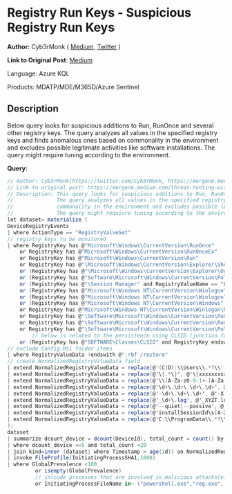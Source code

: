 # Registry Run Keys - Suspicious Registry Run Keys
**Author:** Cyb3rMonk ( [Medium](https://mergene.medium.com), [Twitter](https://twitter.com/Cyb3rMonk) )

**Link to Original Post**: [Medium](https://mergene.medium.com/threat-hunting-with-data-science-registry-run-keys-9ae329d1ad85)

Language: Azure KQL 

Products: MDATP/MDE/M365D/Azure Sentinel


## Description

Below query looks for suspicious additions to Run, RunOnce and several other registry keys. 
The query analyzes all values in the specified registry keys and finds anomalous ones based on commonality in the environment and excludes possible legitimate activities like software installations.
The query might require tuning according to the environment.

**Query:**

```C#
// Author: Cyb3rMonk(https://twitter.com/Cyb3rMonk, https://mergene.medium.com)
// Link to original post: https://mergene.medium.com/threat-hunting-with-data-science-registry-run-keys-9ae329d1ad85
// Description: This query looks for suspicious additions to Run, RunOnce and several other registry keys. 
//              The query analyzes all values in the specified registry keys and finds anomalous ones based on
//              commonality in the environment and excludes possible legitimate activities like software installations.
//              The query might requiure tuning according to the environment.
let dataset= materialize (
DeviceRegistryEvents 
| where ActionType == "RegistryValueSet" 
// registry keys to be monitored
| where RegistryKey has @"Microsoft\Windows\CurrentVersion\RunOnce"
    or RegistryKey has @"Microsoft\Windows\CurrentVersion\RunOnceEx"
    or RegistryKey has @"Microsoft\Windows\CurrentVersion\Run"
    or RegistryKey has @"\Microsoft\Windows\CurrentVersion\Explorer\Shell Folders"
    or (RegistryKey has @"\Microsoft\Windows\CurrentVersion\Explorer\User Shell Folders")
    or (RegistryKey has @"Software\Microsoft\Windows\CurrentVersion\Policies\Explorer" and RegistryValueName == "Run")
    or (RegistryKey has @"\Session Manager" and RegistryValueName == "BootExecute")
    or (RegistryKey has @"Microsoft\Windows NT\CurrentVersion\Winlogon" and RegistryValueName == "Userinit")
    or (RegistryKey has @"Microsoft\Windows NT\CurrentVersion\Winlogon" and RegistryValueName == "Shell")
    or (RegistryKey has @"Microsoft\Windows NT\CurrentVersion\Windows" and RegistryValueName == "load")
    or RegistryKey has @"Microsoft\Windows NT\CurrentVersion\Winlogon\Notify" 
    or RegistryKey has @"\Software\Microsoft\Windows\CurrentVersion\RunServices"
    or RegistryKey has @"\Software\Microsoft\Windows\CurrentVersion\RunServicesOnce"
    or RegistryKey has @"\Software\Microsoft\Windows\CurrentVersion\Policies\Explorer\Run"
        // below is related to the persistence using CLSID (junction folders, etc.)
    or (RegistryKey has @"SOFTWARE\Classes\CLSID" and RegistryKey endswith "InprocServer32" and isempty(RegistryValueName))
// exclude Config.Msi folder items
| where RegistryValueData !endswith @".rbf /restore"
// create NormalizedRegistryValueData field
| extend NormalizedRegistryValueData = replace(@'(C|D):\\Users\\.*?\\', @'C:\\Users\\userxx\\',RegistryValueData )
| extend NormalizedRegistryValueData = replace(@'\{.*\}', @'\{xxxxxxxxxx\}',NormalizedRegistryValueData ) //{fe07d7-d438-4dd9-bb0f-5721658f4f}
| extend NormalizedRegistryValueData = replace(@'\\[A-Za-z0-9-]+-[A-Za-z0-9]+\\', @'\\xxxxxxxxxx\\',NormalizedRegistryValueData ) //\fe07d7-d438-4dd9-bb0f-5721658f4f\
| extend NormalizedRegistryValueData = replace(@'\d+\.\d+\.\d+\.\d+', @'X.Y.Z.T',NormalizedRegistryValueData )
| extend NormalizedRegistryValueData = replace(@'-\d+\.\d+\.\d+', @'-X.Y.Z',NormalizedRegistryValueData )
| extend NormalizedRegistryValueData = replace(@'_\d+\.log', @'_XYZT.log',NormalizedRegistryValueData )
| extend NormalizedRegistryValueData = replace(@'--quiet|--passive', @'',NormalizedRegistryValueData )
| extend NormalizedRegistryValueData = replace(@'installSessionId\s[A-Za-z0-9-]+', @'installSessionId xxxxxx',NormalizedRegistryValueData )
| extend NormalizedRegistryValueData = replace(@'C:\\ProgramData\\.*?\\Microsoft\\Teams\\',@'C:\\ProgramData\\userxxx\\Microsoft\\Teams\\',NormalizedRegistryValueData)
);
dataset
| summarize dcount_device = dcount(DeviceId), total_count = count() by NormalizedRegistryValueData
| where dcount_device <=5 and total_count <20
| join kind=inner (dataset| where Timestamp > ago(1d)) on NormalizedRegistryValueData
| invoke FileProfile(InitiatingProcessSHA1,1000)
| where GlobalPrevalence <100
         or isempty(GlobalPrevalence)
         // inlcude processes that are involved in malicious attacks(e.g. office macro creating the registry key)
         or InitiatingProcessFileName in~ ("powershell.exe","reg.exe", "regedit.exe", "cmd.exe","winword.exe","excel.exe","powerpnt.exe")
```
